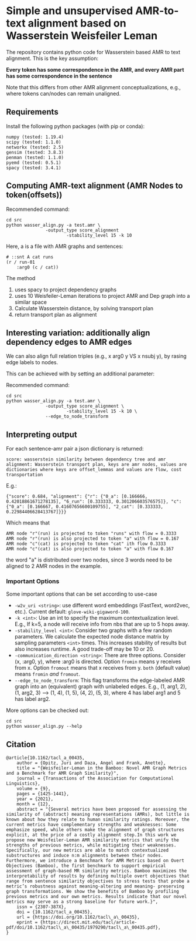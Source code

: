 # Simple and unsupervised AMR-to-text alignment based on Wasserstein Weisfeiler Leman

The repository contains python code for Wasserstein based AMR to text alignment. This is the key assumption:

**Every token has some correspondence in the AMR, and every AMR part has some correspondence in the sentence**

Note that this differs from other AMR alignment conceptualizations, e.g., where tokens can/nodes can remain unaligned.


## Requirements

Install the following python packages (with pip or conda):

```
numpy (tested: 1.19.4)
scipy (tested: 1.1.0) 
networkx (tested: 2.5)
gensim (tested: 3.8.3)
penman (tested: 1.1.0)
pyemd (tested: 0.5.1)
spacy (tested: 3.4.1)
```

## Computing AMR-text alignment (AMR Nodes to token(offsets))

Recommended command:

```
cd src
python wasser_align.py -a test.amr \
		       -output_type score_alignment 
                       -stability_level 15 -k 10
```

Here, a is a file with AMR graphs and sentences:

```
# ::snt A cat runs
(r / run-01
	:arg0 (c / cat))
```

The method 

1. uses spacy to project dependency graphs
2. uses 10 Weisfeiler-Leman iterations to project AMR and Dep graph into a similar space
3. Calculate Wasserstein distance, by solving transport plan
4. return transport plan as alignment


## Interesting variation: additionally align dependency edges to AMR edges

We can also align full relation triples (e.g., x arg0 y VS x nsubj y), by rasing edge labels to nodes.

This can be achieved with by setting an additional parameter:

Recommended command:

```
cd src
python wasser_align.py -a test.amr \
		       -output_type score_alignment \
                       -stability_level 15 -k 10 \
		       --edge_to_node_transform 
```

## Interpreting output

For each sentence-amr pair a json dictionary is returned:

```
score: wasserstein similarity between dependency tree and amr
alignment: Wasserstein transport plan, keys are amr nodes, values are dictionaries where keys are offset_lemmas and values are flow, cost transportation
```

E.g.:

```
{"score": 0.684, "alignment": {"r": {"0_a": [0.166666, 0.42018861671278135], "6_run": [0.333333, 0.301206603576575]}, "c": {"0_a": [0.166667, 0.41607656600109755], "2_cat": [0.333333, 0.22984406628413767]}}}
```
Which means that

```
AMR node "r"(run) is projected to token "runs" with flow = 0.3333
AMR node "r"(run) is also projected to token "a" with flow = 0.167
AMR node "c"(cat) is projected to token "cat" ith flow 0.3333
AMR node "c"(cat) is also projected to token "a" with flow 0.167
```

the word "a" is distributed over two nodes, since 3 words need to be aligned to 2 AMR nodes in the example.

### Important Options

Some important options that can be set according to use-case

- `-w2v_uri <string>`: use different word embeddings (FastText, word2vec, etc.). Current default: `glove-wiki-gigaword-100`.
- `-k <int>`: Use an int to specify the maximum contextualization level. E.g., If k=5, a node will receive info from nbs that are up to 5 hops away.
- `-stability_level <int>`: Consider two graphs with a few random parameters. We calculate the expected node distance matrix by sampling parameters `<int>` times. This increases stability of results but also increases runtime. A good trade-off may be 10 or 20. 
- `-communication_direction <string>`: There are three options. Consider (x, :arg0, y), where :arg0 is directed. Option `fromin` means y receives from x. Option `fromout` means that x receives from y. `both` (default value) means `fromin` *and* `fromout`.
- `--edge_to_node_transform`: This flag transforms the edge-labeled AMR graph into an (equivalent) graph with unlabeled edges. E.g., (1, arg1, 2), (1, arg2, 3) --> (1, 4), (1, 5), (4, 2), (5, 3), where 4 has label arg1 and 5 has label arg2.


More options can be checked out:

```
cd src
python wasser_align.py --help
```

## Citation

```
@article{10.1162/tacl_a_00435,
    author = {Opitz, Juri and Daza, Angel and Frank, Anette},
    title = "{Weisfeiler-Leman in the Bamboo: Novel AMR Graph Metrics and a Benchmark for AMR Graph Similarity}",
    journal = {Transactions of the Association for Computational Linguistics},
    volume = {9},
    pages = {1425-1441},
    year = {2021},
    month = {12},
    abstract = "{Several metrics have been proposed for assessing the similarity of (abstract) meaning representations (AMRs), but little is known about how they relate to human similarity ratings. Moreover, the current metrics have complementary strengths and weaknesses: Some emphasize speed, while others make the alignment of graph structures explicit, at the price of a costly alignment step.In this work we propose new Weisfeiler-Leman AMR similarity metrics that unify the strengths of previous metrics, while mitigating their weaknesses. Specifically, our new metrics are able to match contextualized substructures and induce n:m alignments between their nodes. Furthermore, we introduce a Benchmark for AMR Metrics based on Overt Objectives (Bamboo), the first benchmark to support empirical assessment of graph-based MR similarity metrics. Bamboo maximizes the interpretability of results by defining multiple overt objectives that range from sentence similarity objectives to stress tests that probe a metric’s robustness against meaning-altering and meaning- preserving graph transformations. We show the benefits of Bamboo by profiling previous metrics and our own metrics. Results indicate that our novel metrics may serve as a strong baseline for future work.}",
    issn = {2307-387X},
    doi = {10.1162/tacl_a_00435},
    url = {https://doi.org/10.1162/tacl\_a\_00435},
    eprint = {https://direct.mit.edu/tacl/article-pdf/doi/10.1162/tacl\_a\_00435/1979290/tacl\_a\_00435.pdf},
}

``` 

